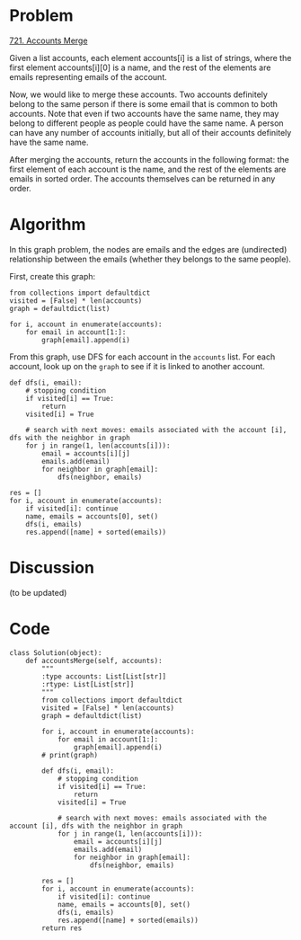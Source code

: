 # Problem
[721. Accounts Merge](https://leetcode.com/problems/accounts-merge/)

Given a list accounts, each element accounts[i] is a list of strings, where the first element accounts[i][0] is a name, and the rest of the elements are emails representing emails of the account.

Now, we would like to merge these accounts. Two accounts definitely belong to the same person if there is some email that is common to both accounts. Note that even if two accounts have the same name, they may belong to different people as people could have the same name. A person can have any number of accounts initially, but all of their accounts definitely have the same name.

After merging the accounts, return the accounts in the following format: the first element of each account is the name, and the rest of the elements are emails in sorted order. The accounts themselves can be returned in any order.

# Algorithm
In this graph problem, the nodes are emails and the edges are (undirected) relationship between the emails (whether they belongs to the same people).

First, create this graph:

```
from collections import defaultdict
visited = [False] * len(accounts)
graph = defaultdict(list)

for i, account in enumerate(accounts):
    for email in account[1:]:
        graph[email].append(i)
```

From this graph, use DFS for each account in the `accounts` list. For each account, look up on the `graph` to see if it is linked to another account.

```
def dfs(i, email):
    # stopping condition
    if visited[i] == True:
        return
    visited[i] = True

    # search with next moves: emails associated with the account [i], dfs with the neighbor in graph
    for j in range(1, len(accounts[i])):
        email = accounts[i][j]
        emails.add(email)
        for neighbor in graph[email]:
            dfs(neighbor, emails)

res = []
for i, account in enumerate(accounts):
    if visited[i]: continue
    name, emails = accounts[0], set()
    dfs(i, emails)
    res.append([name] + sorted(emails))

```

# Discussion
(to be updated)

# Code
```
class Solution(object):
    def accountsMerge(self, accounts):
        """
        :type accounts: List[List[str]]
        :rtype: List[List[str]]
        """
        from collections import defaultdict
        visited = [False] * len(accounts)
        graph = defaultdict(list)
        
        for i, account in enumerate(accounts):
            for email in account[1:]:
                graph[email].append(i)
        # print(graph)        
        
        def dfs(i, email):
            # stopping condition
            if visited[i] == True:
                return
            visited[i] = True
            
            # search with next moves: emails associated with the account [i], dfs with the neighbor in graph
            for j in range(1, len(accounts[i])):
                email = accounts[i][j]
                emails.add(email)
                for neighbor in graph[email]:
                    dfs(neighbor, emails)
        
        res = []
        for i, account in enumerate(accounts):
            if visited[i]: continue
            name, emails = accounts[0], set()
            dfs(i, emails)
            res.append([name] + sorted(emails))
        return res
```
